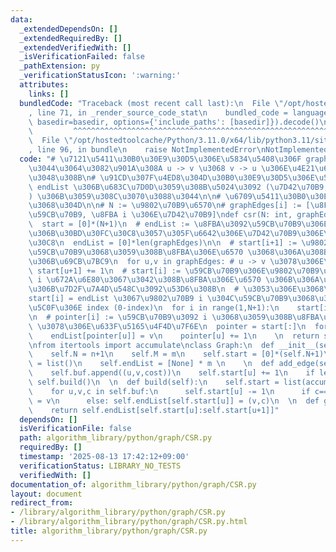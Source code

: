 ```yaml
---
data:
  _extendedDependsOn: []
  _extendedRequiredBy: []
  _extendedVerifiedWith: []
  _isVerificationFailed: false
  _pathExtension: py
  _verificationStatusIcon: ':warning:'
  attributes:
    links: []
  bundledCode: "Traceback (most recent call last):\n  File \"/opt/hostedtoolcache/Python/3.11.0/x64/lib/python3.11/site-packages/onlinejudge_verify/documentation/build.py\"\
    , line 71, in _render_source_code_stat\n    bundled_code = language.bundle(stat.path,\
    \ basedir=basedir, options={'include_paths': [basedir]}).decode()\n          \
    \         ^^^^^^^^^^^^^^^^^^^^^^^^^^^^^^^^^^^^^^^^^^^^^^^^^^^^^^^^^^^^^^^^^^^^^^^^^^^^^^^^^\n\
    \  File \"/opt/hostedtoolcache/Python/3.11.0/x64/lib/python3.11/site-packages/onlinejudge_verify/languages/python.py\"\
    , line 96, in bundle\n    raise NotImplementedError\nNotImplementedError\n"
  code: "# \u7121\u5411\u30B0\u30E9\u30D5\u306E\u5834\u5408\u306F graphEdges \u306B\
    \u3044\u3064\u3082\u901A\u308A u -> v \u3068 v -> u \u306E\u4E21\u65B9\u3092\u52A0\
    \u3048\u308B\n# \u91CD\u307F\u4ED8\u304D\u30B0\u30E9\u30D5\u306E\u5834\u5408\u306F\
    \ endList \u306B\u683C\u7D0D\u3059\u308B\u5024\u3092 (\u7D42\u70B9, \u91CD\u307F\
    ) \u306B\u3059\u308C\u3070\u3088\u3044\n\n# \u6709\u5411\u30B0\u30E9\u30D5\u306E\
    \u3068\u304D\n\n# N := \u9802\u70B9\u6570\n# graphEdges[i] := [\u8FBA i \u306E\
    \u59CB\u70B9, \u8FBA i \u306E\u7D42\u70B9]\ndef csr(N: int, graphEdges: list[list[int]]):\n\
    \  start = [0]*(N+1)\n  # endList := \u8FBA\u3092\u59CB\u70B9\u306E\u6607\u9806\
    \u306B\u30BD\u30FC\u30C8\u3057\u305F\u6642\u306E\u7D42\u70B9\u306E\u30EA\u30B9\
    \u30C8\n  endList = [0]*len(graphEdges)\n\n  # start[i+1] := \u9802\u70B9 i \u3092\
    \u59CB\u70B9\u3068\u3059\u308B\u8FBA\u306E\u6570 \u3068\u306A\u308B\u3088\u3046\
    \u306B\u69CB\u7BC9\n  for u,v in graphEdges: # u -> v \u3078\u306E\u8FBA\n   \
    \ start[u+1] += 1\n  # start[i] := \u59CB\u70B9\u306E\u9802\u70B9\u756A\u53F7\u304C\
    \ i \u672A\u6E80\u3067\u3042\u308B\u8FBA\u306E\u6570 \u306B\u306A\u308B\u3088\u3046\
    \u306B\u7D2F\u7A4D\u548C\u3092\u53D6\u308B\n  # \u3053\u306E\u3068\u304D\u3001\
    start[i] = endList \u3067\u9802\u70B9 i \u304C\u59CB\u70B9\u3068\u306A\u308B\u6700\
    \u5C0F\u306E index (0-index)\n  for i in range(1,N+1):\n    start[i] += start[i-1]\n\
    \n  # pointer[i] := \u59CB\u70B9\u3092 i \u3068\u3059\u308B\u8FBA\u306E endList\
    \ \u3078\u306E\u633F\u5165\u4F4D\u7F6E\n  pointer = start[:]\n  for u,v in graphEdges:\n\
    \    endList[pointer[u]] = v\n    pointer[u] += 1\n    \n  return start, endList\n\
    \nfrom itertools import accumulate\nclass Graph:\n  def __init__(self,n,m):\n\
    \    self.N = n+1\n    self.M = m\n    self.start = [0]*(self.N+1)\n    self.buf\
    \ = list()\n    self.endList = [None] * m \n    \n  def add_edge(self,u,v,cost=None):\n\
    \    self.buf.append((u,v,cost))\n    self.start[u] += 1\n    if len(self.buf)==self.M:\
    \ self.build()\n  \n  def build(self):\n    self.start = list(accumulate(self.start))\n\
    \    for u,v,c in self.buf:\n      self.start[u] -= 1\n      if c==None: self.endList[self.start[u]]\
    \ = v\n      else: self.endList[self.start[u]] = (v,c)\n  \n  def get_edges(self,u):\n\
    \    return self.endList[self.start[u]:self.start[u+1]]"
  dependsOn: []
  isVerificationFile: false
  path: algorithm_library/python/graph/CSR.py
  requiredBy: []
  timestamp: '2025-08-13 17:42:12+09:00'
  verificationStatus: LIBRARY_NO_TESTS
  verifiedWith: []
documentation_of: algorithm_library/python/graph/CSR.py
layout: document
redirect_from:
- /library/algorithm_library/python/graph/CSR.py
- /library/algorithm_library/python/graph/CSR.py.html
title: algorithm_library/python/graph/CSR.py
---
```

